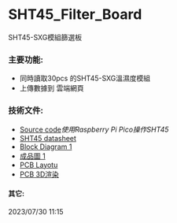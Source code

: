 # SHT45_Filter_Board
SHT45-SXG模組篩選板
### 主要功能:  
* 同時讀取30pcs 的SHT45-SXG溫濕度模組
* 上傳數據到 雲端網頁

### 技術文件:  
* [Source code](./Code)*使用Raspberry Pi Pico操作SHT45*
* [SHT45 datasheet](https://sensirion.com/products/catalog/SHT45/)
* [Block Diagram 1](./Document/SHT45_Module_Quality_Filter.png)
* [成品圖 1](./Document/成品圖1.png)
* [PCB Layotu](./Circuit/SHT45_Module_SXG_layotu.png)
* [PCB 3D渲染](./Circuit/SHT45_Module_SXG_3D.png)

#### 其它:  
2023/07/30 11:15 
